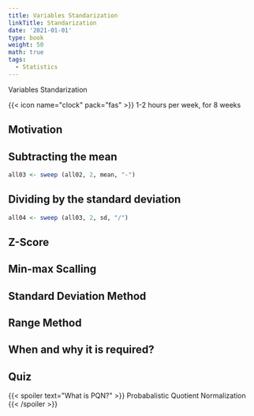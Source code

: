 ```yaml
---
title: Variables Standarization
linkTitle: Standarization
date: '2021-01-01'
type: book
weight: 50
math: true
tags:
  - Statistics
---
```


Variables Standarization

<!--more-->

{{< icon name="clock" pack="fas" >}} 1-2 hours per week, for 8 weeks


## Motivation

## Subtracting the mean

```r
all03 <- sweep (all02, 2, mean, "-")
```

## Dividing by the standard deviation

```r
all04 <- sweep (all03, 2, sd, "/")
```

## Z-Score

## Min-max Scalling

## Standard Deviation Method

## Range Method
 
 ## When and why it is required?
 
 

## Quiz

{{< spoiler text="What is PQN?" >}}
Probabalistic Quotient Normalization
{{< /spoiler >}}


